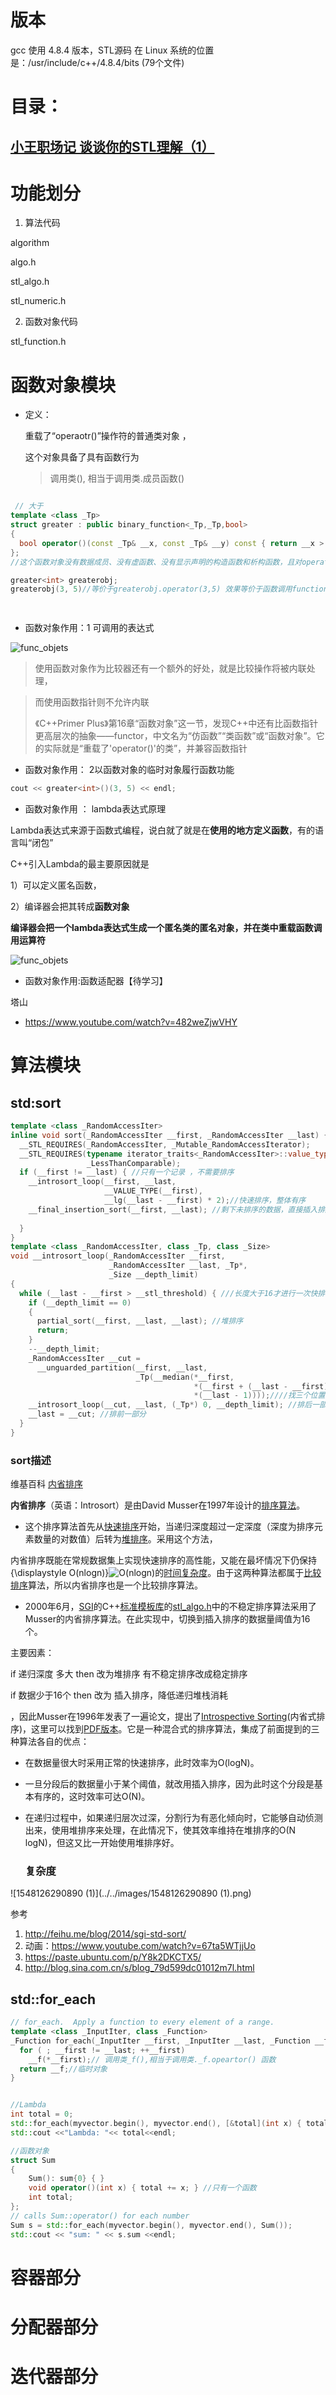



# 版本

gcc 使用 4.8.4 版本，STL源码 在 Linux 系统的位置是：/usr/include/c++/4.8.4/bits (79个文件)



# 目录：

## [小王职场记 谈谈你的STL理解（1）](https://mp.weixin.qq.com/s/yOyLsW1PZfLZJqXeWR0Y6w)



# 功能划分

1. 算法代码

algorithm

algo.h

 stl_algo.h 

stl_numeric.h

2. 函数对象代码

stl_function.h







# 函数对象模块

- 定义：

  重载了“operaotr()”操作符的普通类对象 ，

  这个对象具备了具有函数行为

  > 调用类(), 相当于调用类.成员函数()

```c++

 // 大于
template <class _Tp>
struct greater : public binary_function<_Tp,_Tp,bool> 
{
  bool operator()(const _Tp& __x, const _Tp& __y) const { return __x > __y; }
};
//这个函数对象没有数据成员、没有虚函数、没有显示声明的构造函数和析构函数，且对operator()的实现是内联的。用作STL比较器的函数对象一般都很小

greater<int> greaterobj;
greaterobj(3, 5)//等价于greaterobj.operator(3,5) 效果等价于函数调用function(3, 5); 

    
```



- 函数对象作用：1 可调用的表达式

![func_objets](https://github.com/wangcy6/reading_code_note/blob/master/SGI-STL/images/func_object_call.PNG)

> 使用函数对象作为比较器还有一个额外的好处，就是比较操作将被内联处理，

> 而使用函数指针则不允许内联
>
> 《C++Primer Plus》第16章“函数对象”这一节，发现C++中还有比函数指针更高层次的抽象——functor，中文名为“仿函数”“类函数”或“函数对象”。它的实际就是“重载了'operator()'的类”，并兼容函数指针



- 函数对象作用： 2以函数对象的临时对象履行函数功能

```c++
cout << greater<int>()(3, 5) << endl;
```

- 函数对象作用  ： lambda表达式原理



Lambda表达式来源于函数式编程，说白就了就是在**使用的地方定义函数**，有的语言叫“闭包”

C++引入Lambda的最主要原因就是

1）可以定义匿名函数，

2）编译器会把其转成**函数对象**

**编译器会把一个lambda表达式生成一个匿名类的匿名对象，并在类中重载函数调用运算符**

![func_objets](https://github.com/wangcy6/reading_code_note/blob/master/SGI-STL/images/func_objets.PNG)

- 函数对象作用:函数适配器【待学习】



塔山

- https://www.youtube.com/watch?v=482weZjwVHY



 # 算法模块



## std:sort 

```c++
template <class _RandomAccessIter>
inline void sort(_RandomAccessIter __first, _RandomAccessIter __last) {
  __STL_REQUIRES(_RandomAccessIter, _Mutable_RandomAccessIterator);
  __STL_REQUIRES(typename iterator_traits<_RandomAccessIter>::value_type,
                 _LessThanComparable);
  if (__first != __last) { //只有一个记录 ，不需要排序
    __introsort_loop(__first, __last,
                     __VALUE_TYPE(__first),
                     __lg(__last - __first) * 2);//快速排序，整体有序
    __final_insertion_sort(__first, __last); //剩下未排序的数据，直接插入排序
    
  }
}
template <class _RandomAccessIter, class _Tp, class _Size>
void __introsort_loop(_RandomAccessIter __first,
                      _RandomAccessIter __last, _Tp*,
                      _Size __depth_limit)
{
  while (__last - __first > __stl_threshold) { ///长度大于16才进行一次快排分割
    if (__depth_limit == 0) 
    {
      partial_sort(__first, __last, __last); //堆排序
      return;
    }
    --__depth_limit;
    _RandomAccessIter __cut =
      __unguarded_partition(__first, __last,
                            _Tp(__median(*__first,
                                         *(__first + (__last - __first)/2),
                                         *(__last - 1))));////找三个位置的中位数作为快排依据
    __introsort_loop(__cut, __last, (_Tp*) 0, __depth_limit); //排后一部分
    __last = __cut; //排前一部分
  }
}
```



### sort描述

维基百科 [内省排序](https://zh.wikipedia.org/wiki/%E5%86%85%E7%9C%81%E6%8E%92%E5%BA%8F)

**内省排序**（英语：Introsort）是由David Musser在1997年设计的[排序算法](https://zh.wikipedia.org/wiki/%E6%8E%92%E5%BA%8F%E7%AE%97%E6%B3%95)。

- 这个排序算法首先从[快速排序](https://zh.wikipedia.org/wiki/%E5%BF%AB%E9%80%9F%E6%8E%92%E5%BA%8F)开始，当递归深度超过一定深度（深度为排序元素数量的对数值）后转为[堆排序](https://zh.wikipedia.org/wiki/%E5%A0%86%E6%8E%92%E5%BA%8F)。采用这个方法，

内省排序既能在常规数据集上实现快速排序的高性能，又能在最坏情况下仍保持{\displaystyle O(nlogn)}![O(nlogn)](https://wikimedia.org/api/rest_v1/media/math/render/svg/e2f45af346af19e39ee9f58975dbab9740f475da)的[时间复杂度](https://zh.wikipedia.org/wiki/%E6%97%B6%E9%97%B4%E5%A4%8D%E6%9D%82%E5%BA%A6)。由于这两种算法都属于[比较排序](https://zh.wikipedia.org/wiki/%E6%AF%94%E8%BE%83%E6%8E%92%E5%BA%8F)算法，所以内省排序也是一个比较排序算法。

- 2000年6月，[SGI](https://zh.wikipedia.org/wiki/%E7%A1%85%E8%B0%B7%E5%9B%BE%E5%BD%A2%E5%85%AC%E5%8F%B8)的C++[标准模板库](https://zh.wikipedia.org/wiki/%E6%A0%87%E5%87%86%E6%A8%A1%E6%9D%BF%E5%BA%93)的[stl_algo.h](http://www.sgi.com/tech/stl/stl_algo.h)中的不稳定排序算法采用了Musser的内省排序算法。在此实现中，切换到插入排序的数据量阈值为16个。



主要因素：

if 递归深度 多大 then 改为堆排序 有不稳定排序改成稳定排序

if  数据少于16个 then 改为 插入排序，降低递归堆栈消耗





，因此Musser在1996年发表了一遍论文，提出了[Introspective Sorting](http://www.cs.rpi.edu/~musser/gp/index_1.html)(内省式排序)，这里可以找到[PDF版本](http://www.researchgate.net/profile/David_Musser/publication/2476873_Introspective_Sorting_and_Selection_Algorithms/file/3deec518194fb4a32f.pdf)。它是一种混合式的排序算法，集成了前面提到的三种算法各自的优点：

- 在数据量很大时采用正常的快速排序，此时效率为O(logN)。

- 一旦分段后的数据量小于某个阈值，就改用插入排序，因为此时这个分段是基本有序的，这时效率可达O(N)。

- 在递归过程中，如果递归层次过深，分割行为有恶化倾向时，它能够自动侦测出来，使用堆排序来处理，在此情况下，使其效率维持在堆排序的O(N logN)，但这又比一开始使用堆排序好。



  ### 复杂度

![1548126290890 (1)](../../images/1548126290890 (1).png)

参考

1. http://feihu.me/blog/2014/sgi-std-sort/
2. 动画：https://www.youtube.com/watch?v=67ta5WTjjUo
3. https://paste.ubuntu.com/p/Y8k2DKCTX5/
4. http://blog.sina.com.cn/s/blog_79d599dc01012m7l.html

## std::for_each

```c++
// for_each.  Apply a function to every element of a range.
template <class _InputIter, class _Function>
_Function for_each(_InputIter __first, _InputIter __last, _Function __f) {
  for ( ; __first != __last; ++__first)
    __f(*__first);// 调用类_f(),相当于调用类._f.opeartor() 函数
  return __f;//临时对象
}


//Lambda 
int total = 0;
std::for_each(myvector.begin(), myvector.end(), [&total](int x) { total += x; });
std::cout <<"Lambda: "<< total<<endl;

//函数对象
struct Sum
{
    Sum(): sum{0} { }
    void operator()(int x) { total += x; } //只有一个函数
    int total;
};
// calls Sum::operator() for each number
Sum s = std::for_each(myvector.begin(), myvector.end(), Sum());
std::cout << "sum: " << s.sum <<endl;
```



# 容器部分

# 分配器部分

# 迭代器部分



